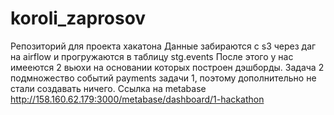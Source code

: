 # koroli_zaprosov
 Репозиторий для проекта хакатона
 Данные забираются с s3 через даг на airflow и прогружаются в таблицу stg.events 
 После этого у нас имееются 2 вьюхи на основании которых построен дэшборды. Задача 2 подмножество событий payments задачи 1, поэтому дополнительно не стали создавать ничего.
 Ссылка на metabase http://158.160.62.179:3000/metabase/dashboard/1-hackathon
